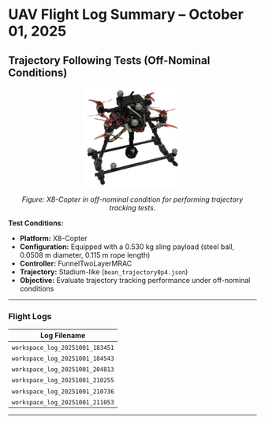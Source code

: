 # UAV Flight Log Summary – October 01, 2025

## **Trajectory Following Tests (Off-Nominal Conditions)**

<p align="center">
  <img src="/Images/X8_sling_payload_1_edit.png" alt="X8-Copter during off-nominal test flight" width="40%">
</p>
<p align="center">
  <em>Figure: X8-Copter in off-nominal condition for performing trajectory tracking tests.</em>
</p>

**Test Conditions:**
- **Platform:** X8-Copter  
- **Configuration:** Equipped with a 0.530 kg sling payload (steel ball, 0.0508 m diameter, 0.115 m rope length)  
- **Controller:** FunnelTwoLayerMRAC  
- **Trajectory:** Stadium-like (`bean_trajectory0p4.json`)  
- **Objective:** Evaluate trajectory tracking performance under off-nominal conditions  

---

### **Flight Logs**

| Log Filename |
|---------------|
| `workspace_log_20251001_183451` |
| `workspace_log_20251001_184543` |
| `workspace_log_20251001_204813` |
| `workspace_log_20251001_210255` |
| `workspace_log_20251001_210736` |
| `workspace_log_20251001_211053` |

---
